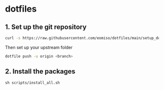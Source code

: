 # dotfiles


## 1. Set up the git repository

```sh
curl -s https://raw.githubusercontent.com/eomiso/dotfiles/main/setup_dotfile.sh | bash
```

Then set up your upstream folder
```sh
dotfile push -u origin <branch>
```

## 2. Install the packages
```
sh scripts/install_all.sh
```
